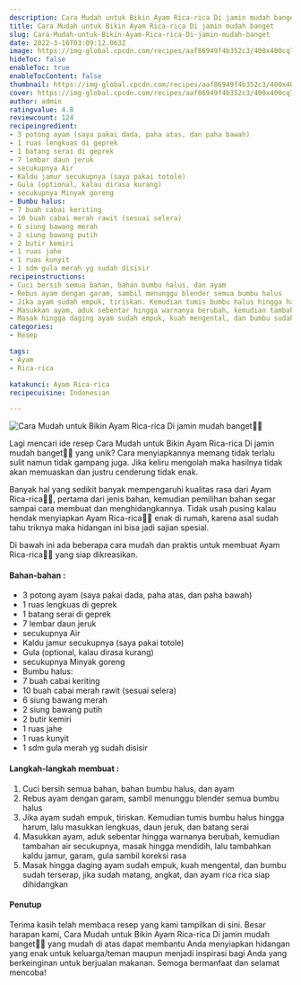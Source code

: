 ```yaml
---
description: Cara Mudah untuk Bikin Ayam Rica-rica Di jamin mudah banget"
title: Cara Mudah untuk Bikin Ayam Rica-rica Di jamin mudah banget
slug: Cara-Mudah-untuk-Bikin-Ayam-Rica-rica-Di-jamin-mudah-banget
date: 2022-3-16T03:09:12.063Z
image: https://img-global.cpcdn.com/recipes/aaf86949f4b352c3/400x400cq70/photo.jpg
hideToc: false
enableToc: true
enableTocContent: false
thumbnail: https://img-global.cpcdn.com/recipes/aaf86949f4b352c3/400x400cq70/photo.jpg
cover: https://img-global.cpcdn.com/recipes/aaf86949f4b352c3/400x400cq70/photo.jpg
author: admin
ratingvalue: 4.8
reviewcount: 124
recipeingredient:
- 3 potong ayam (saya pakai dada, paha atas, dan paha bawah)
- 1 ruas lengkuas di geprek
- 1 batang serai di geprek
- 7 lembar daun jeruk
- secukupnya Air
- Kaldu jamur secukupnya (saya pakai totole)
- Gula (optional, kalau dirasa kurang)
- secukupnya Minyak goreng
- Bumbu halus:
- 7 buah cabai keriting
- 10 buah cabai merah rawit (sesuai selera)
- 6 siung bawang merah
- 2 siung bawang putih
- 2 butir kemiri
- 1 ruas jahe
- 1 ruas kunyit
- 1 sdm gula merah yg sudah disisir
recipeinstructions:
- Cuci bersih semua bahan, bahan bumbu halus, dan ayam
- Rebus ayam dengan garam, sambil menunggu blender semua bumbu halus
- Jika ayam sudah empuk, tiriskan. Kemudian tumis bumbu halus hingga harum, lalu masukkan lengkuas, daun jeruk, dan batang serai
- Masukkan ayam, aduk sebentar hingga warnanya berubah, kemudian tambahan air secukupnya, masak hingga mendidih, lalu tambahkan kaldu jamur, garam, gula sambil koreksi rasa
- Masak hingga daging ayam sudah empuk, kuah mengental, dan bumbu sudah terserap, jika sudah matang, angkat, dan ayam rica rica siap dihidangkan
categories:
- Resep

tags:
- Ayam
- Rica-rica

katakunci: Ayam Rica-rica
recipecuisine: Indonesian

---
```


![Cara Mudah untuk Bikin Ayam Rica-rica Di jamin mudah banget👩‍🍳](https://img-global.cpcdn.com/recipes/aaf86949f4b352c3/400x400cq70/photo.jpg)

Lagi mencari ide resep Cara Mudah untuk Bikin Ayam Rica-rica Di jamin mudah banget👩‍🍳 yang unik? Cara menyiapkannya memang tidak terlalu sulit namun tidak gampang juga. Jika keliru mengolah maka hasilnya tidak akan memuaskan dan justru cenderung tidak enak.

Banyak hal yang sedikit banyak mempengaruhi kualitas rasa dari Ayam Rica-rica👩‍🍳, pertama dari jenis bahan, kemudian pemilihan bahan segar sampai cara membuat dan menghidangkannya. Tidak usah pusing kalau hendak menyiapkan Ayam Rica-rica👩‍🍳 enak di rumah, karena asal sudah tahu triknya maka hidangan ini bisa jadi sajian spesial.

Di bawah ini ada beberapa cara mudah dan praktis untuk membuat Ayam Rica-rica👩‍🍳 yang siap dikreasikan.

<!--inarticleads1-->

#### Bahan-bahan :

- 3 potong ayam (saya pakai dada, paha atas, dan paha bawah)
- 1 ruas lengkuas di geprek
- 1 batang serai di geprek
- 7 lembar daun jeruk
- secukupnya Air
- Kaldu jamur secukupnya (saya pakai totole)
- Gula (optional, kalau dirasa kurang)
- secukupnya Minyak goreng
- Bumbu halus:
- 7 buah cabai keriting
- 10 buah cabai merah rawit (sesuai selera)
- 6 siung bawang merah
- 2 siung bawang putih
- 2 butir kemiri
- 1 ruas jahe
- 1 ruas kunyit
- 1 sdm gula merah yg sudah disisir

<!--inarticleads2-->

#### Langkah-langkah membuat :

1. Cuci bersih semua bahan, bahan bumbu halus, dan ayam
1. Rebus ayam dengan garam, sambil menunggu blender semua bumbu halus
1. Jika ayam sudah empuk, tiriskan. Kemudian tumis bumbu halus hingga harum, lalu masukkan lengkuas, daun jeruk, dan batang serai
1. Masukkan ayam, aduk sebentar hingga warnanya berubah, kemudian tambahan air secukupnya, masak hingga mendidih, lalu tambahkan kaldu jamur, garam, gula sambil koreksi rasa
1. Masak hingga daging ayam sudah empuk, kuah mengental, dan bumbu sudah terserap, jika sudah matang, angkat, dan ayam rica rica siap dihidangkan

#### Penutup

Terima kasih telah membaca resep yang kami tampilkan di sini. Besar harapan kami, Cara Mudah untuk Bikin Ayam Rica-rica Di jamin mudah banget👩‍🍳 yang mudah di atas dapat membantu Anda menyiapkan hidangan yang enak untuk keluarga/teman maupun menjadi inspirasi bagi Anda yang berkeinginan untuk berjualan makanan. Semoga bermanfaat dan selamat mencoba!